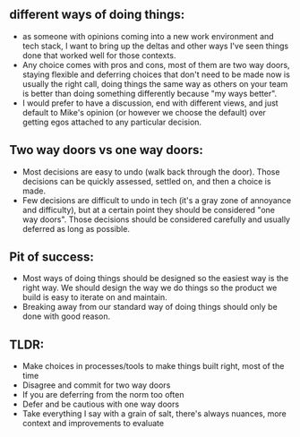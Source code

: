 ## different ways of doing things:
- as someone with opinions coming into a new work environment and tech stack, I want to bring up the deltas and other ways I've seen things done that worked well for those contexts.
- Any choice comes with pros and cons, most of them are two way doors, staying flexible and deferring choices that don't need to be made now is usually the right call, doing things the same way as others on your team is better than doing something differently because "my ways better".
- I would prefer to have a discussion, end with different views, and just default to Mike's opinion (or however we choose the default) over getting egos attached to any particular decision.

## Two way doors vs one way doors:
- Most decisions are easy to undo (walk back through the door). Those decisions can be quickly assessed, settled on, and then a choice is made.
- Few decisions are difficult to undo in tech (it's a gray zone of annoyance and difficulty), but at a certain point they should be considered "one way doors". Those decisions should be considered carefully and usually deferred as long as possible.

## Pit of success:
- Most ways of doing things should be designed so the easiest way is the right way. We should design the way we do things so the product we build is easy to iterate on and maintain.
- Breaking away from our standard way of doing things should only be done with good reason.

## TLDR:
- Make choices in processes/tools to make things built right, most of the time
- Disagree and commit for two way doors
- If you are deferring from the norm too often
- Defer and be cautious with one way doors
- Take everything I say with a grain of salt, there's always nuances, more context and improvements to evaluate
